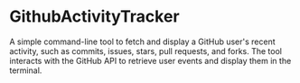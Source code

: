 # GithubActivityTracker
A simple command-line tool to fetch and display a GitHub user's recent activity, such as commits, issues, stars, pull requests, and forks. The tool interacts with the GitHub API to retrieve user events and display them in the terminal.
